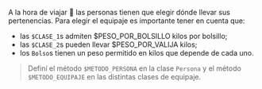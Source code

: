A la hora de viajar :railway_car: las personas tienen que elegir dónde llevar sus pertenencias. Para elegir el equipaje es importante tener en cuenta que:

* las `$CLASE_1`s admiten $PESO_POR_BOLSILLO kilos por bolsillo;
* las `$CLASE_2`s pueden llevar $PESO_POR_VALIJA kilos;
* los `Bolso`s tienen un peso permitido en kilos que depende de cada uno.

> Definí el método `$METODO_PERSONA` en la clase `Persona` y el método `$METODO_EQUIPAJE` en las distintas clases de equipaje.
